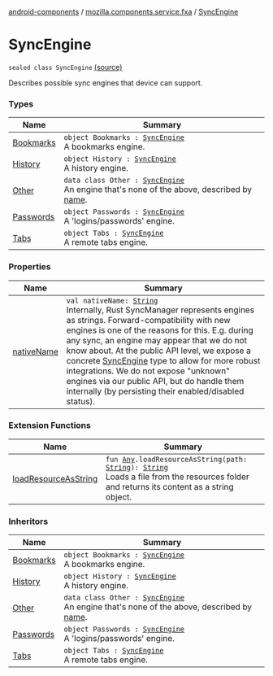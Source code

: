 [android-components](../../index.md) / [mozilla.components.service.fxa](../index.md) / [SyncEngine](./index.md)

# SyncEngine

`sealed class SyncEngine` [(source)](https://github.com/mozilla-mobile/android-components/blob/master/components/service/firefox-accounts/src/main/java/mozilla/components/service/fxa/Config.kt#L65)

Describes possible sync engines that device can support.

### Types

| Name | Summary |
|---|---|
| [Bookmarks](-bookmarks.md) | `object Bookmarks : `[`SyncEngine`](./index.md)<br>A bookmarks engine. |
| [History](-history.md) | `object History : `[`SyncEngine`](./index.md)<br>A history engine. |
| [Other](-other/index.md) | `data class Other : `[`SyncEngine`](./index.md)<br>An engine that's none of the above, described by [name](-other/name.md). |
| [Passwords](-passwords.md) | `object Passwords : `[`SyncEngine`](./index.md)<br>A 'logins/passwords' engine. |
| [Tabs](-tabs.md) | `object Tabs : `[`SyncEngine`](./index.md)<br>A remote tabs engine. |

### Properties

| Name | Summary |
|---|---|
| [nativeName](native-name.md) | `val nativeName: `[`String`](https://kotlinlang.org/api/latest/jvm/stdlib/kotlin/-string/index.html)<br>Internally, Rust SyncManager represents engines as strings. Forward-compatibility with new engines is one of the reasons for this. E.g. during any sync, an engine may appear that we do not know about. At the public API level, we expose a concrete [SyncEngine](./index.md) type to allow for more robust integrations. We do not expose "unknown" engines via our public API, but do handle them internally (by persisting their enabled/disabled status). |

### Extension Functions

| Name | Summary |
|---|---|
| [loadResourceAsString](../../mozilla.components.support.test.file/kotlin.-any/load-resource-as-string.md) | `fun `[`Any`](https://kotlinlang.org/api/latest/jvm/stdlib/kotlin/-any/index.html)`.loadResourceAsString(path: `[`String`](https://kotlinlang.org/api/latest/jvm/stdlib/kotlin/-string/index.html)`): `[`String`](https://kotlinlang.org/api/latest/jvm/stdlib/kotlin/-string/index.html)<br>Loads a file from the resources folder and returns its content as a string object. |

### Inheritors

| Name | Summary |
|---|---|
| [Bookmarks](-bookmarks.md) | `object Bookmarks : `[`SyncEngine`](./index.md)<br>A bookmarks engine. |
| [History](-history.md) | `object History : `[`SyncEngine`](./index.md)<br>A history engine. |
| [Other](-other/index.md) | `data class Other : `[`SyncEngine`](./index.md)<br>An engine that's none of the above, described by [name](-other/name.md). |
| [Passwords](-passwords.md) | `object Passwords : `[`SyncEngine`](./index.md)<br>A 'logins/passwords' engine. |
| [Tabs](-tabs.md) | `object Tabs : `[`SyncEngine`](./index.md)<br>A remote tabs engine. |
